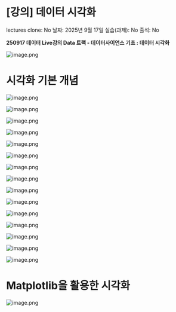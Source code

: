# [강의] 데이터 시각화

lectures clone: No
날짜: 2025년 9월 17일
실습(과제): No
출석: No

**250917 데이터 Live강의 Data 트랙 - 데이터사이언스 기초 : 데이터 시각화**

![image.png](image.png)

# 시각화 기본 개념

![image.png](image%201.png)

![image.png](image%202.png)

![image.png](image%203.png)

![image.png](image%204.png)

![image.png](image%205.png)

![image.png](image%206.png)

![image.png](image%207.png)

![image.png](image%208.png)

![image.png](image%209.png)

![image.png](image%2010.png)

![image.png](image%2011.png)

![image.png](image%2012.png)

![image.png](image%2013.png)

![image.png](image%2014.png)

![image.png](image%2015.png)

# Matplotlib을 활용한 시각화

![image.png](image%2016.png)